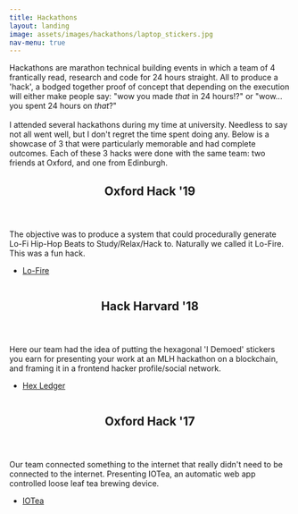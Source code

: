 ```yaml
---
title: Hackathons
layout: landing
image: assets/images/hackathons/laptop_stickers.jpg
nav-menu: true
---
```



<div id="main">

<section id="intro">
	<div class="inner">
		<p>Hackathons are marathon technical building events in which a team of 4 frantically read, research and code for 24 hours straight. All to produce a 'hack', a bodged together proof of concept that depending on the execution will either make people say: "wow you made <i>that</i> in 24 hours!?" or "wow... you spent 24 hours on <i>that</i>?"<br><br>
        I attended several hackathons during my time at university. Needless to say not all went well, but I don't regret the time spent doing any. Below is a showcase of 3 that were particularly memorable and had complete outcomes. Each of these 3 hacks were done with the same team: two friends at Oxford, and one from Edinburgh.</p>
	</div>
</section>

<section id="hacks" class="spotlights">
    <section> <!-- Oxford Hack '19 -->
        <div class="content">
            <div class="inner">
                <header class="major">
                    <h2>Oxford Hack '19</h2>
                </header>
                <p>The objective was to produce a system that could procedurally generate Lo-Fi Hip-Hop Beats to Study/Relax/Hack to. Naturally we called it Lo-Fire. This was a fun hack.</p>
                <ul class="actions">
                    <li><a href='{{ page.url | remove: ".html" }}/lo-fire' class="button next">Lo-Fire</a></li>
                </ul>
            </div>
        </div>
        <a class="image">
            <img src="../assets/images/hackathons/lofi_girl_square.jpeg" alt="" data-position="center center" />
        </a>
    </section>
    <section> <!-- Hack Harvard '18 -->
        <div class="content">
            <div class="inner">
                <header class="major">
                    <h2>Hack Harvard '18</h2>
                </header>
                <p>Here our team had the idea of putting the hexagonal 'I Demoed' stickers you earn for presenting your work at an MLH hackathon on a blockchain, and framing it in a frontend hacker profile/social network.</p>
                <ul class="actions">
                    <li><a href='{{ page.url | remove: ".html" }}/hexledger' class="button next">Hex Ledger</a></li>
                </ul>
            </div>
        </div>
        <a class="image">
            <img src="../assets/images/hackathons/harvard_prize.jpg" alt="" data-position="center center" />
        </a>
    </section>
    <section> <!-- Oxford Hack '17 -->
        <div class="content">
            <div class="inner">
                <header class="major">
                    <h2>Oxford Hack '17</h2>
                </header>
                <p>Our team connected something to the internet that really didn't need to be connected to the internet. Presenting IOTea, an automatic web app controlled loose leaf tea brewing device.</p>
                <ul class="actions">
                    <li><a href='{{ page.url | remove: ".html" }}/iotea' class="button next">IOTea</a></li>
                </ul>
            </div>
        </div>
        <a class="image">
            <img src="../assets/images/hackathons/iotea.png" alt="" data-position="center center" />
        </a>
    </section>
</section>

</div>
